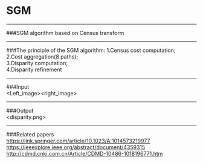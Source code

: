 # SGM
***
###SGM algorithm based on Census transform
***
###The principle of the SGM algorithm: 
1.Census cost computation;  
2.Cost aggregation(8 paths);  
3.Disparity computation;  
4.Disparity refinement

***
###Input    
<Left_image><right_image>
***
###Output  
<disparity.png>
***
###Related papers  
https://link.springer.com/article/10.1023/A:1014573219977  
https://ieeexplore.ieee.org/abstract/document/4359315  
http://cdmd.cnki.com.cn/Article/CDMD-10486-1018196771.htm
